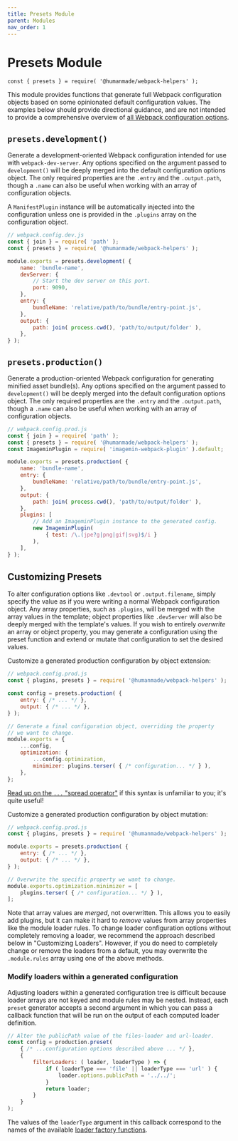 ```yaml
---
title: Presets Module
parent: Modules
nav_order: 1
---
```


# Presets Module

`const { presets } = require( '@humanmade/webpack-helpers' );`

This module provides functions that generate full Webpack configuration objects based on some opinionated default configuration values. The examples below should provide directional guidance, and are not intended to provide a comprehensive overview of [all Webpack configuration options](https://webpack.js.org/configuration/).

## `presets.development()`

Generate a development-oriented Webpack configuration intended for use with `webpack-dev-server`. Any options specified on the argument passed to `development()` will be deeply merged into the default configuration options object. The only required properties are the `.entry` and the `.output.path`, though a `.name` can also be useful when working with an array of configuration objects.

A `ManifestPlugin` instance will be automatically injected into the configuration unless one is provided in the `.plugins` array on the configuration object.

```js
// webpack.config.dev.js
const { join } = require( 'path' );
const { presets } = require( '@humanmade/webpack-helpers' );

module.exports = presets.development( {
	name: 'bundle-name',
	devServer: {
		// Start the dev server on this port.
		port: 9090,
	},
	entry: {
		bundleName: 'relative/path/to/bundle/entry-point.js',
	},
	output: {
		path: join( process.cwd(), 'path/to/output/folder' ),
	},
} );
```

## `presets.production()`

Generate a production-oriented Webpack configuration for generating minified asset bundle(s). Any options specified on the argument passed to `development()` will be deeply merged into the default configuration options object. The only required properties are the `.entry` and the `.output.path`, though a `.name` can also be useful when working with an array of configuration objects.

```js
// webpack.config.prod.js
const { join } = require( 'path' );
const { presets } = require( '@humanmade/webpack-helpers' );
const ImageminPlugin = require( 'imagemin-webpack-plugin' ).default;

module.exports = presets.production( {
	name: 'bundle-name',
	entry: {
		bundleName: 'relative/path/to/bundle/entry-point.js',
	},
	output: {
		path: join( process.cwd(), 'path/to/output/folder' ),
	},
	plugins: [
		// Add an ImageminPlugin instance to the generated config.
		new ImageminPlugin(
			{ test: /\.(jpe?g|png|gif|svg)$/i }
		),
	],
} );
```

## Customizing Presets

To alter configuration options like `.devtool` or `.output.filename`, simply specify the value as if you were writing a normal Webpack configuration object. Any array properties, such as `.plugins`, will be merged with the array values in the template; object properties like `.devServer` will also be deeply merged with the template's values. If you wish to entirely _overwrite_ an array or object property, you may generate a configuration using the preset function and extend or mutate that configuration to set the desired values.

Customize a generated production configuration by object extension:

```js
// webpack.config.prod.js
const { plugins, presets } = require( '@humanmade/webpack-helpers' );

const config = presets.production( {
	entry: { /* ... */ },
	output: { /* ... */ },
} );

// Generate a final configuration object, overriding the property
// we want to change.
module.exports = {
	...config,
	optimization: {
		...config.optimization,
		minimizer: plugins.terser( { /* configuration... */ } ),
	},
};
```

[Read up on the `...` "spread operator"](https://developer.mozilla.org/en-US/docs/Web/JavaScript/Reference/Operators/Spread_syntax#Spread_in_object_literals) if this syntax is unfamiliar to you; it's quite useful!


Customize a generated production configuration by object mutation:

```js
// webpack.config.prod.js
const { plugins, presets } = require( '@humanmade/webpack-helpers' );

module.exports = presets.production( {
	entry: { /* ... */ },
	output: { /* ... */ },
} );

// Overwrite the specific property we want to change.
module.exports.optimization.minimizer = [
	plugins.terser( { /* configuration... */ } ),
];
```

Note that array values are _merged_, not overwritten. This allows you to easily add plugins, but it can make it hard to _remove_ values from array properties like the module loader rules. To change loader configuration options without completely removing a loader, we recommend the approach described below in "Customizing Loaders". However, if you do need to completely change or remove the loaders from a default, you may overwrite the `.module.rules` array using one of the above methods.

### Modify loaders within a generated configuration

Adjusting loaders within a generated configuration tree is difficult because loader arrays are not keyed and module rules may be nested. Instead, each `preset` generator accepts a second argument in which you can pass a callback function that will be run on the output of each computed loader definition.

```js
// Alter the publicPath value of the files-loader and url-loader.
const config = production.preset(
	{ /* ...configuration options described above ... */ },
	{
		filterLoaders: ( loader, loaderType ) => {
			if ( loaderType === 'file' || loaderType === 'url' ) {
				loader.options.publicPath = '../../';
			}
			return loader;
		}
	}
);
```

The values of the `loaderType` argument in this callback correspond to the names of the available [loader factory functions](https://humanmade.github.io/webpack-helpers/modules/loaders.html).
